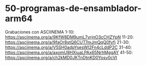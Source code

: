 # 50-programas-de-ensamblador-arm64

Grabaciones con ASCIINEMA
1-10: https://asciinema.org/a/9KfW8DM9umL7vrjnO3cCHZYpN
11-20: https://asciinema.org/a/9faOr8stQ6CUT7mJmQqQ0fvfj
21-30: https://asciinema.org/a/V5SH0adpYsesWI2Fn4cLddP2C
31-40: https://asciinema.org/a/axomU8HXiuaLPAx65NrhMggAY
41-50: https://asciinema.org/a/ch2kMD0JKTnDtnKD0Yosv0cVt
